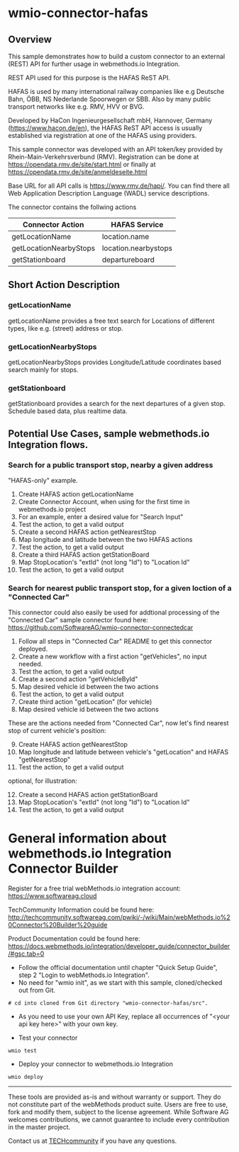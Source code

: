 # wmio-connector-hafas  
  

## Overview   


This sample demonstrates how to build a custom connector to an external (REST) API for further usage in webmethods.io Integration.  




REST API used for this purpose is the HAFAS ReST API. 

HAFAS is used by many international railway companies like e.g Deutsche Bahn, ÖBB, NS Nederlande Spoorwegen or SBB. 
Also by many public transport networks like e.g. RMV, HVV or BVG.

Developed by HaCon Ingenieurgesellschaft mbH, Hannover, Germany (https://www.hacon.de/en), the HAFAS ReST API access is usually established via registration at one of the HAFAS using providers.

This sample connector was developed with an API token/key provided by Rhein-Main-Verkehrsverbund (RMV). 
Registration can be done at https://opendata.rmv.de/site/start.html or finally at https://opendata.rmv.de/site/anmeldeseite.html

Base URL for all API calls is https://www.rmv.de/hapi/. 
You can find there all Web Application Description Language (WADL) service descriptions.

The connector contains the follwing actions 

| Connector Action | HAFAS Service |
|---|---|
| getLocationName  | location.<!-- -->name |
| getLocationNearbyStops  | location.nearbystops |
|  getStationboard | departureboard |

  

## Short Action Description

### getLocationName

getLocationName provides a free text search for Locations of different types, like e.g. (street) address or stop.

### getLocationNearbyStops

getLocationNearbyStops provides Longitude/Latitude coordinates based search mainly for stops. 


### getStationboard

getStationboard provides a search for the next departures of a given stop. Schedule based data, plus realtime data.



## Potential Use Cases, sample webmethods.io Integration flows.

### Search for a public transport stop, nearby a given address

"HAFAS-only" example. 

1. Create HAFAS action getLocationName
2. Create Connector Account, when using for the first time in webmethods.io project
3. For an example, enter a desired value for "Search Input"
4. Test the action, to get a valid output
5. Create a second HAFAS action getNearestStop
6. Map longitude and latitude between the two HAFAS actions
7. Test the action, to get a valid output
8. Create a third HAFAS action getStationBoard
9. Map StopLocation's "extId" (not long "Id") to "Location Id"
10. Test the action, to get a valid output

   
### Search for nearest public transport stop, for a given loction of a "Connected Car"

This connector could also easily be used for addtional processing of the "Connected Car" sample connector found here: https://github.com/SoftwareAG/wmio-connector-connectedcar

1. Follow all steps in "Connected Car" README to get this connector deployed. 
2. Create a new workflow with a first action "getVehicles", no input needed.
3. Test the action, to get a valid output
4. Create a second action "getVehicleById"
5. Map desired vehicle id between the two actions
6. Test the action, to get a valid output  
7. Create third action "getLocation" (for vehicle) 
8. Map desired vehicle id between the two actions

These are the actions needed from "Connected Car", now let's find nearest stop of current vehicle's position:     

9. Create HAFAS action getNearestStop
10. Map longitude and latitude between vehicle's "getLocation" and HAFAS "getNearestStop"
11. Test the action, to get a valid output

optional, for illustration:

12. Create a second HAFAS action getStationBoard
13. Map StopLocation's "extId" (not long "Id") to "Location Id"
14. Test the action, to get a valid output



# General information about webmethods.io Integration Connector Builder

Register for a free trial webMethods.io integration account: https://www.softwareag.cloud

TechCommunity Information could be found here: http://techcommunity.softwareag.com/pwiki/-/wiki/Main/webMethods.io%20Connector%20Builder%20guide

Product Documentation could be found here: https://docs.webmethods.io/integration/developer_guide/connector_builder/#gsc.tab=0

* Follow the official documentation until chapter "Quick Setup Guide", step 2 "Login to webMethods.io Integration". 
* No need for "wmio init", as we start with this sample, cloned/checked out from Git.
```
# cd into cloned from Git directory "wmio-connector-hafas/src".
```

* As you need to use your own API Key, replace all occurrences of "\<your api key here>" with your own key. 

* Test your connector

```
wmio test
```

* Deploy your connector to webmethods.io Integration

```
wmio deploy
```

______________________
These tools are provided as-is and without warranty or support. They do not constitute part of the webMethods product suite. Users are free to use, fork and modify them, subject to the license agreement. While Software AG welcomes contributions, we cannot guarantee to include every contribution in the master project.	

Contact us at [TECHcommunity](mailto:technologycommunity@softwareag.com?subject=Github/SoftwareAG) if you have any questions.

